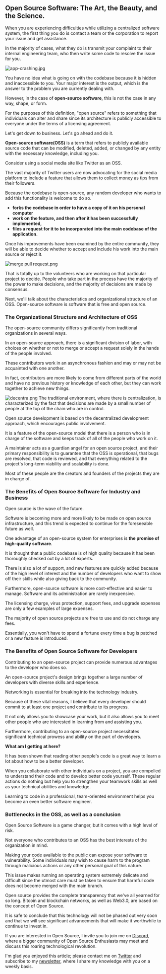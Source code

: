 ## Open Source Software: The Art, the Beauty, and the Science.

When you are experiencing difficulties while utilizing a centralized software system, the first thing you do is contact a team or the corporation to report your issue and get assistance.

In the majority of cases, what they do is transmit your complaint to their internal engineering team, who then write some code to resolve the issue for you.


![app-crashing.jpg](https://cdn.hashnode.com/res/hashnode/image/upload/v1635686352712/g51VdXWtB.jpeg)

You have no idea what is going on with the codebase because it is hidden and inaccessible to you. Your major interest is the output, which is the answer to the problem you are currently dealing with.

However, in the case of **open-source software**, this is not the case in any way, shape, or form.

For the purposes of this definition, "open source" refers to something that individuals can alter and share since its architecture is publicly accessible to everyone under the terms of a licensing agreement.

Let's get down to business. Let's go ahead and do it.

**Open-source software(OSS)** is a term that refers to publicly available source code that can be modified, deleted, added, or changed by any entity with the necessary knowledge, including you.

Consider using a social media site like Twitter as an OSS.

The vast majority of Twitter users are now advocating for the social media platform to include a feature that allows them to collect money as tips from their followers.

Because the codebase is open-source, any random developer who wants to add this functionality is welcome to do so.

- **forks the codebase in order to have a copy of it on his personal computer**
- **work on the feature, and then after it has been successfully implemented,**
- **files a request for it to be incorporated into the main codebase of the application.**

Once his improvements have been examined by the entire community, they will be able to decide whether to accept and include his work into the main source or reject it.


![merge pull request.png](https://cdn.hashnode.com/res/hashnode/image/upload/v1635686604889/mmythvTFC.png)

That is totally up to the volunteers who are working on that particular project to decide. People who take part in the process have the majority of the power to make decisions, and the majority of decisions are made by consensus.

Next, we'll talk about the characteristics and organizational structure of an OSS. Open-source software is software that is free and open source.


### The Organizational Structure and Architecture of OSS

The open-source community differs significantly from traditional organizations in several ways.

In an open-source approach, there is a significant division of labor, with choices on whether or not to merge or accept a request solely in the hands of the people involved.

These contributors work in an asynchronous fashion and may or may not be acquainted with one another.

In fact, contributors are more likely to come from different parts of the world and have no previous history or knowledge of each other, but they can work together to achieve new things.


![decentra.png](https://cdn.hashnode.com/res/hashnode/image/upload/v1635686674611/FY4_McdW5.png)
The traditional environment, where there is centralization, is characterized by the fact that decisions are made by a small number of people at the top of the chain who are in control.

Open source development is based on the decentralized development approach, which encourages public involvement.

It is a feature of the open-source model that there is a person who is in charge of the software and keeps track of all of the people who work on it.

A maintainer acts as a guardian angel for an open source project, and their primary responsibility is to guarantee that the OSS is operational, that bugs are resolved, that code is reviewed, and that everything related to the project's long-term viability and scalability is done.

Most of these people are the creators and founders of the projects they are in charge of.



### The Benefits of Open Source Software for Industry and Business

Open source is the wave of the future.

Software is becoming more and more likely to be made on open source infrastructure, and this trend is expected to continue for the foreseeable future as well.

One advantage of an open-source system for enterprises is **the promise of high-quality software**.

It is thought that a public codebase is of high quality because it has been thoroughly checked out by a lot of experts.

There is also a lot of support, and new features are quickly added because of the high level of interest and the number of developers who want to show off their skills while also giving back to the community.

Furthermore, open-source software is more cost-effective and easier to manage. Software and its administration are rarely inexpensive.

The licensing charge, virus protection, support fees, and upgrade expenses are only a few examples of large expenses.

The majority of open source projects are free to use and do not charge any fees.

Essentially, you won't have to spend a fortune every time a bug is patched or a new feature is introduced.



### The Benefits of Open Source Software for Developers

Contributing to an open-source project can provide numerous advantages to the developer who does so.

An open-source project's design brings together a large number of developers with diverse skills and experience.

Networking is essential for breaking into the technology industry.

Because of these vital reasons, I believe that every developer should commit to at least one project and contribute to its progress.

It not only allows you to showcase your work, but it also allows you to meet other people who are interested in learning from and assisting you.

Furthermore, contributing to an open-source project necessitates significant technical prowess and ability on the part of developers.

**What am I getting at here?**

It has been shown that reading other people's code is a great way to learn a lot about how to be a better developer.

When you collaborate with other individuals on a project, you are compelled to understand their code and to develop better code yourself. These regular actions do nothing but help you to strengthen your teamwork skills as well as your technical abilities and knowledge.

Learning to code in a professional, team-oriented environment helps you become an even better software engineer.

### Bottlenecks in the OSS, as well as a conclusion

Open Source Software is a game changer, but it comes with a high level of risk.

Not everyone who contributes to an OSS has the best interests of the organization in mind.

Making your code available to the public can expose your software to vulnerability. Some individuals may wish to cause harm to the program through malicious actions or any other personal goal of this nature.

This issue makes running an operating system extremely delicate and difficult since the utmost care must be taken to ensure that harmful code does not become merged with the main branch.

Open source provides the complete transparency that we've all yearned for so long. Bitcoin and blockchain networks, as well as Web3.0, are based on the concept of Open Source.

It is safe to conclude that this technology will not be phased out very soon and that we will see significant advancements that will make it worthwhile to continue to invest in.

If you are interested in Open Source, I invite you to join me on [Discord](https://discord.gg/AETh9SM6jD), where a bigger community of Open Source Enthusiasts may meet and discuss this roaring technological revolution.

I'm glad you enjoyed this article; please contact me on [Twitter](https://twitter.com/asiedu_dev) and subscribe to my [newsletter](https://www.getrevue.co/profile/michaelasiedu), where I share my knowledge with you on a weekly basis.
